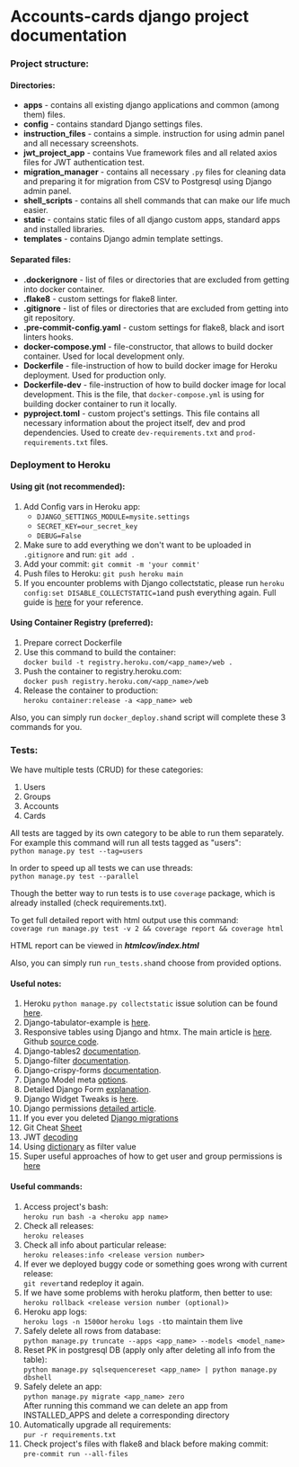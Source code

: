 # Accounts-cards django project documentation

### Project structure:
#### Directories:

- **apps** - contains all existing django applications and common (among them) files.
- **config** - contains standard Django settings files.
- **instruction_files** - contains a simple. instruction for using admin panel and all necessary screenshots.
- **jwt_project_app** - contains Vue framework files and all related axios files for JWT authentication test.
- **migration_manager** - contains all necessary `.py` files for cleaning data and preparing it for migration from CSV to Postgresql using Django admin panel.
- **shell_scripts** - contains all shell commands that can make our life much easier.
- **static** - contains static files of all django custom apps, standard apps and installed libraries.
- **templates** - contains Django admin template settings.

#### Separated files:

- **.dockerignore** - list of files or directories that are excluded from getting into docker container.
- **.flake8** - custom settings for flake8 linter.
- **.gitignore** - list of files or directories that are excluded from getting into git repository.
- **.pre-commit-config.yaml** - custom settings for flake8, black and isort linters hooks.
- **docker-compose.yml** - file-constructor, that allows to build docker container. Used for local development only.
- **Dockerfile** - file-instruction of how to build docker image for Heroku deployment. Used for production only.
- **Dockerfile-dev** - file-instruction of how to build docker image for local development. This is the file, that `docker-compose.yml` is using for building docker container to run it locally.
- **pyproject.toml** - custom project's settings. This file contains all necessary information about the project itself, dev and prod dependencies. Used to create `dev-requirements.txt` and `prod-requirements.txt` files.

### Deployment to Heroku
#### Using git (not recommended):

1. Add Config vars in Heroku app:
   * `DJANGO_SETTINGS_MODULE=mysite.settings`
   * `SECRET_KEY=our_secret_key`
   * `DEBUG=False`
2. Make sure to add everything we don't want to be uploaded in `.gitignore` and run: `git add .`
3. Add your commit: `git commit -m 'your commit'`
4. Push files to Heroku: `git push heroku main`
5. If you encounter problems with Django collectstatic, please run `heroku config:set DISABLE_COLLECTSTATIC=1`and push everything again. Full guide is [here](https://stackoverflow.com/questions/55330749/error-while-running-python-manage-py-collectstatic-noinput-after-changin) for your reference.

#### Using Container Registry (preferred):

1. Prepare correct Dockerfile
2. Use this command to build the container:\
`docker build -t registry.heroku.com/<app_name>/web .`
3. Push the container to registry.heroku.com:\
`docker push registry.heroku.com/<app_name>/web`
4. Release the container to production:\
`heroku container:release -a <app_name> web`

Also, you can simply run `docker_deploy.sh`and script will complete these 3 commands for you.

### Tests:
We have multiple tests (CRUD) for these categories:
1. Users
2. Groups
3. Accounts
4. Cards

All tests are tagged by its own category to be able to run them separately. For example this command will run all tests tagged as "users":\
`python manage.py test --tag=users`

In order to speed up all tests we can use threads:\
`python manage.py test --parallel`

Though the better way to run tests is to use `coverage` package, which is already installed (check requirements.txt).

To get full detailed report with html output use this command:\
`coverage run manage.py test -v 2 && coverage report && coverage html`

HTML report can be viewed in **_htmlcov/index.html_**

Also, you can simply run `run_tests.sh`and choose from provided options.


#### Useful notes:
1. Heroku `python manage.py collectstatic` issue solution can be found [here](https://stackoverflow.com/questions/55330749/error-while-running-python-manage-py-collectstatic-noinput-after-changin).
2. Django-tabulator-example is [here](https://github.com/cuauhtemoc-amdg/django-tabulator-example).
3. Responsive tables using Django and htmx. The main article is [here](https://enzircle.com/responsive-table-with-django-and-htmx#comments-list). Github [source code](https://github.com/joashxu/dj-htmx-fun).
4. Django-tables2 [documentation](https://django-tables2.readthedocs.io/en/latest/index.html).
5. Django-filter [documentation](https://django-filter.readthedocs.io/en/stable/index.html).
6. Django-crispy-forms [documentation](https://django-crispy-forms.readthedocs.io/en/latest/index.html).
7. Django Model meta [options](https://docs.djangoproject.com/en/4.1/ref/models/options/).
8. Detailed Django Form [explanation](https://simpleisbetterthancomplex.com/article/2017/08/19/how-to-render-django-form-manually.html).
9. Django Widget Tweaks is [here](https://simpleisbetterthancomplex.com/2015/12/04/package-of-the-week-django-widget-tweaks.html).
10. Django permissions [detailed article](https://dandavies99.github.io/posts/2021/11/django-permissions/).
11. If you ever you deleted [Django migrations](https://stackoverflow.com/questions/37603203/django-deleted-migrations-directory)
12. Git Cheat [Sheet](http://res.cloudinary.com/hy4kyit2a/image/upload/SF_git_cheatsheet.pdf)
13. JWT [decoding](https://jwt.io/)
14. Using [dictionary](https://stackoverflow.com/questions/72623440/django-name-filter-name-icontains-is-not-defined) as filter value
15. Super useful approaches of how to get user and group permissions is [here](https://stackoverflow.com/questions/16573174/how-to-get-user-permissions)


#### Useful commands:
1. Access project's bash:\
`heroku run bash -a <heroku app name>`
2. Check all releases:\
`heroku releases`
3. Check all info about particular release:\
`heroku releases:info <release version number>`
4. If ever we deployed buggy code or something goes wrong with current release:\
`git revert`and redeploy it again.
5. If we have some problems with heroku platform, then better to use:\
`heroku rollback <release version number (optional)>`
6. Heroku app logs:\
`heroku logs -n 1500`or `heroku logs -t`to maintain them live
7. Safely delete all rows from database:\
`python manage.py truncate --apps <app_name> --models <model_name>`
8. Reset PK in postgresql DB (apply only after deleting all info from the table):\
`python manage.py sqlsequencereset <app_name> | python manage.py dbshell`
9. Safely delete an app:\
`python manage.py migrate <app_name> zero`\
After running this command we can delete an app from INSTALLED_APPS and delete a corresponding directory
10. Automatically upgrade all requirements:\
`pur -r requirements.txt`
11. Check project's files with flake8 and black before making commit:\
`pre-commit run --all-files`
